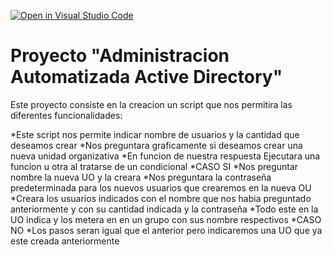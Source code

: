 [![Open in Visual Studio Code](https://classroom.github.com/assets/open-in-vscode-c66648af7eb3fe8bc4f294546bfd86ef473780cde1dea487d3c4ff354943c9ae.svg)](https://classroom.github.com/online_ide?assignment_repo_id=7681802&assignment_repo_type=AssignmentRepo)
# **Proyecto "Administracion Automatizada Active Directory"**

Este proyecto consiste en la creacion un script
que nos permitira las diferentes funcionalidades:

*Este script nos permite indicar nombre de usuarios y la cantidad que deseamos crear
*Nos preguntara graficamente si deseamos crear una nueva unidad organizativa
*En funcion de nuestra respuesta Ejecutara una funcion u otra al tratarse de un condicional
*CASO SI
*Nos preguntar nombre la nueva UO y la creara
*Nos preguntara la contraseña predeterminada para los nuevos usuarios que crearemos en la nueva OU
*Creara los usuarios indicados con el nombre que nos habia preguntado anteriormente y con su cantidad indicada y la contraseña
*Todo este en la UO indica y los metera en en un grupo con sus nombre respectivos
*CASO NO
*Los pasos seran igual que el anterior pero indicaremos una UO que ya este creada anteriormente


